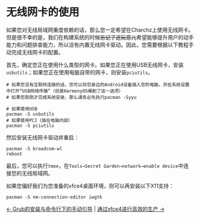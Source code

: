 # 无线网卡的使用
如果您对无线局域网重度依赖的话，那么您一定希望在Charchz上使用无线网卡。但是很不幸的是，我们在构建系统的时候~~忘记了这玩意儿~~希望能够提升用户的动手能力和问题排查能力，所以没有内置无线网卡驱动。因此，您需要根据以下教程手动完成无线网卡的配置。    
    
首先，确定您正在使用什么类型的网卡。如果您正在使用USB无线网卡，安装`usbutils`；如果您正在使用电脑自带的网卡，则安装`pciutils`。
    
``` shell
# 如果您没有互联网连接的话，您可以将您身边的Android设备插入您的电脑，并在系统设置中打开“USB网络传输”（但是HarmonyOS阉割了这一选项）
# 如果您刚刚才完成系统安装，那么请务必先执行pacman -Syyu

# 如果使用USB
pacman -S usbutils
# 如果使用PCI（插在电脑内部）
pacman -S pciutils
```
    
然后安装无线网卡驱动并重启：    
    
``` shell
pacman -S broadcom-wl
reboot
```
    
最后，您可以执行`tmoe`，在`Tools→Secret Garden→network→enable device`中连接您的无线局域网。    
    
如果您偏好我们为您准备的xfce4桌面环境，则可以再安装以下X11支持：    
    
``` shell
pacman -S nm-connection-editor iwgtk
```
    
[← Grub的安装与命令行下的手动引导](grub.md) | [通过xfce4进行高效的生产 →](xfce.md)
